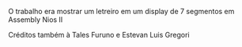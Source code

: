 O trabalho era mostrar um letreiro em um display de 7 segmentos em Assembly Nios II

Créditos também à Tales Furuno e Estevan Luis Gregori
